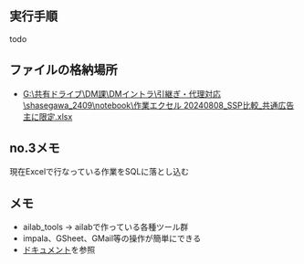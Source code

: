 ## 実行手順
todo

## ファイルの格納場所
- [G:\共有ドライブ\DM課\DMイントラ\引継ぎ・代理対応\shasegawa_2409\notebook\作業エクセル
20240808_SSP比較_共通広告主に限定.xlsx](https://docs.google.com/spreadsheets/d/1aiC7shaqKra6EEhbKIrei1HRaXUqjz44/edit?usp=drive_link&ouid=110042653407627959995&rtpof=true&sd=true)

## no.3メモ
現在Excelで行なっている作業をSQLに落とし込む

## メモ
  - ailab_tools → ailabで作っている各種ツール群
  - impala、GSheet、GMail等の操作が簡単にできる
  - [ドキュメント](https://s3-ap-northeast-1.amazonaws.com/ailab-smn-valis/ailab-tools/docs/html/index.html)を参照